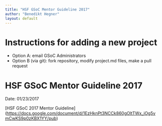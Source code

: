```yaml
---
title: "HSF GSoC Mentor Guideline 2017"
author: "Benedikt Hegner"
layout: default
---
```


# Instructions for adding a new project
* Option A: email GSoC Administrators
* Option B (via git): fork repository, modify project.md files, make a pull request


# HSF GSoC Mentor Guideline 2017
Date: 01/23/2017

[HSF GSoC 2017 Mentor Guideline] (https://docs.google.com/document/d/1EzHknPt3NCCk860gOltTWx_iOg5vmCwKS9p0zKBX1YY/pub)


